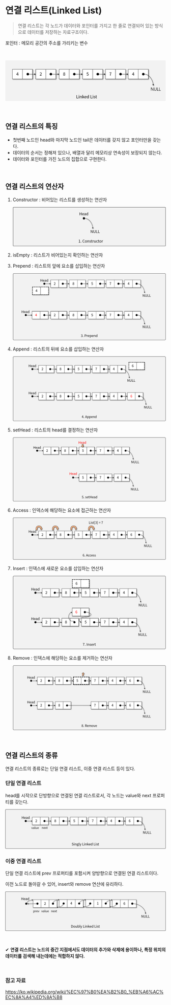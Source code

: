 # 연결 리스트(Linked List)

> 연결 리스트는 각 노드가 데이터와 포인터를 가지고 한 줄로 연결되어 있는 방식으로 데이터를 저장하는 자료구조이다.

포인터 : 메모리 공간의 주소를 가리키는 변수

<br>

![연결 리스트](https://github.com/chanyDev/TIL/blob/main/img/%EC%9E%90%EB%A3%8C%20%EA%B5%AC%EC%A1%B0/%EC%97%B0%EA%B2%B0%20%EB%A6%AC%EC%8A%A4%ED%8A%B8.PNG?raw=true)

<br>

## 연결 리스트의 특징

- 첫번째 노드인 head와 마지막 노드인 tail은 데이터를 갖지 않고 포인터만을 갖는다.
- 데이터의 순서는 정해져 있으나, 배열과 달리 메모리상 연속성이 보장되지 않는다.
- 데이터와 포인터를 가진 노드의 집합으로 구현한다.

<br>

## 연결 리스트의 연산자

1. Constructor : 비어있는 리스트를 생성하는 연산자
   <br>

   ![Constructor](https://github.com/chanyDev/TIL/blob/main/img/%EC%9E%90%EB%A3%8C%20%EA%B5%AC%EC%A1%B0/Constructor.png?raw=true)

2. isEmpty : 리스트가 비어있는지 확인하는 연산자

3. Prepend : 리스트의 앞에 요소를 삽입하는 연산자
   <br>

   ![Prepend](https://github.com/chanyDev/TIL/blob/main/img/%EC%9E%90%EB%A3%8C%20%EA%B5%AC%EC%A1%B0/Prepend.png?raw=true)

4. Append : 리스트의 뒤에 요소를 삽입하는 연산자
   <br>

   ![Append](https://github.com/chanyDev/TIL/blob/main/img/%EC%9E%90%EB%A3%8C%20%EA%B5%AC%EC%A1%B0/Append.png?raw=true)

5. setHead : 리스트의 head를 결정하는 연산자
   <br>

   ![setHead](https://github.com/chanyDev/TIL/blob/main/img/%EC%9E%90%EB%A3%8C%20%EA%B5%AC%EC%A1%B0/setHead.png?raw=true)

6. Access : 인덱스에 해당하는 요소에 접근하는 연산자
   <br>

   ![Access](https://github.com/chanyDev/TIL/blob/main/img/%EC%9E%90%EB%A3%8C%20%EA%B5%AC%EC%A1%B0/Access.png?raw=true)

7. Insert : 인덱스에 새로운 요소를 삽입하는 연산자
   <br>

   ![Insert](https://github.com/chanyDev/TIL/blob/main/img/%EC%9E%90%EB%A3%8C%20%EA%B5%AC%EC%A1%B0/Insert.png?raw=true)

8. Remove : 인덱스에 해당하는 요소를 제거하는 연산자
   <br>

   ![Remove](https://github.com/chanyDev/TIL/blob/main/img/%EC%9E%90%EB%A3%8C%20%EA%B5%AC%EC%A1%B0/Remove.png?raw=true)

<br>

## 연결 리스트의 종류

연결 리스트의 종류로는 단일 연결 리스트, 이중 연결 리스트 등이 있다.

### 단일 연결 리스트

head를 시작으로 단방향으로 연결된 연결 리스트로서, 각 노드는 value와 next 프로퍼티를 갖는다.

![단일 연결 리스트](https://github.com/chanyDev/TIL/blob/main/img/%EC%9E%90%EB%A3%8C%20%EA%B5%AC%EC%A1%B0/%EB%8B%A8%EB%B0%A9%ED%96%A5%20%EC%97%B0%EA%B2%B0%20%EB%A6%AC%EC%8A%A4%ED%8A%B8.png?raw=true)

### 이중 연결 리스트

단일 연결 리스트에 prev 프로퍼티를 포함시켜 양방향으로 연결된 연결 리스트이다.

이전 노드로 돌아갈 수 있어, insert와 remove 연산에 유리하다.

![이중 연결 리스트](https://github.com/chanyDev/TIL/blob/main/img/%EC%9E%90%EB%A3%8C%20%EA%B5%AC%EC%A1%B0/%EC%96%91%EB%B0%A9%ED%96%A5%20%EC%97%B0%EA%B2%B0%20%EB%A6%AC%EC%8A%A4%ED%8A%B8.png?raw=true)

<br>

✔ **연결 리스트는 노드의 중간 지점에서도 데이터의 추가와 삭제에 용이하나, 특정 위치의 데이터를 검색해 내는데에는 적합하지 않다.**

<br>

### 참고 자료

https://ko.wikipedia.org/wiki/%EC%97%B0%EA%B2%B0_%EB%A6%AC%EC%8A%A4%ED%8A%B8
